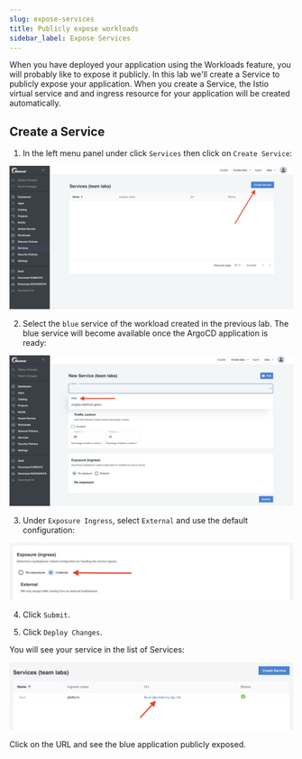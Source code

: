 ```yaml
---
slug: expose-services
title: Publicly expose workloads
sidebar_label: Expose Services
---
```


When you have deployed your application using the Workloads feature, you will probably like to expose it publicly. In this lab we'll create a Service to publicly expose your application. When you create a Service, the Istio virtual service and and ingress resource for your application will be created automatically.

## Create a Service

1. In the left menu panel under click `Services` then click on `Create Service`:

![expose services](../../img/create-svc.png)

2. Select the `blue` service of the workload created in the previous lab. The blue service will become available once the ArgoCD application is ready:

![expose services](../../img/create-svc-2.png)

3. Under `Exposure Ingress`, select `External` and use the default configuration:

![expose services](../../img/create-svc-3.png)

4. Click `Submit`.

5. Click `Deploy Changes`.

You will see your service in the list of Services:

![expose services](../../img/create-svc-4.png)

Click on the URL and see the blue application publicly exposed.
